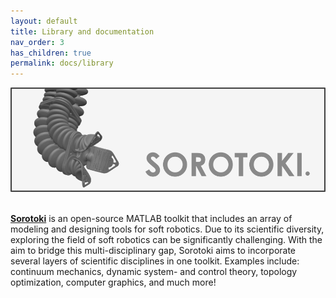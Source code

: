 ```yaml
---
layout: default
title: Library and documentation
nav_order: 3
has_children: true
permalink: docs/library
---
```


<script src="https://cdn.mathjax.org/mathjax/latest/MathJax.js?config=TeX-AMS-MML_HTMLorMML" type="text/javascript"></script> 
<div align="center"> <img src="./img/softrobot.png" width="650"> </div> <br/>

[**Sorotoki**](https://bjcaasenbrood.github.io/SorotokiCode/) is an open-source MATLAB toolkit that includes an array of modeling and designing tools for soft robotics. Due to its scientific diversity, exploring the field of soft robotics can be significantly challenging. With the aim to bridge this multi-disciplinary gap, Sorotoki aims to incorporate several layers of scientific disciplines in one toolkit. Examples include: continuum mechanics, dynamic system- and control theory, topology optimization, computer graphics, and much more! 
